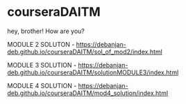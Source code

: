# courseraDAITM

hey, brother! How are you?


MODULE 2 SOLUTON - https://debanjan-deb.github.io/courseraDAITM/sol_of_mod2/index.html

MODULE 3 SOLUTION - https://debanjan-deb.github.io/courseraDAITM/solutionMODULE3/index.html

MODULE 4 SOLUTION - https://debanjan-deb.github.io/courseraDAITM/mod4_solution/index.html
